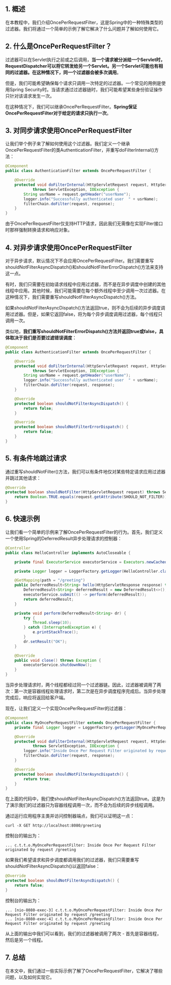 ## 1. 概述

在本教程中，我们介绍OncePerRequestFilter，这是Spring中的一种特殊类型的过滤器。我们将通过一个简单的示例了解它解决了什么问题并了解如何使用它。

## 2. 什么是OncePerRequestFilter？

过滤器可以在Servlet执行之前或之后调用，**当一个请求被分派给一个Servlet时，RequestDispatcher可以将它转发给另一个Servlet。另一个Servlet可能也有相同的过滤器。在这种情况下，同一个过滤器会被多次调用**。

但是，我们可能希望确保每个请求只调用一次特定的过滤器。一个常见的用例是使用Spring Security时。当请求通过过滤器链时，我们可能希望某些身份验证操作只针对该请求发生一次。

在这种情况下，我们可以继承OncePerRequestFilter。**Spring保证OncePerRequestFilter对于给定的请求只执行一次**。

## 3. 对同步请求使用OncePerRequestFilter

让我们举个例子来了解如何使用这个过滤器。我们定义一个继承OncePerRequestFilter的类AuthenticationFilter，并重写doFilterInternal()方法：

```java
@Component
public class AuthenticationFilter extends OncePerRequestFilter {

    @Override
    protected void doFilterInternal(HttpServletRequest request, HttpServletResponse response, FilterChain filterChain)
            throws ServletException, IOException {
        String usrName = request.getHeader("userName");
        logger.info("Successfully authenticated user  " + usrName);
        filterChain.doFilter(request, response);
    }
}
```

由于OncePerRequestFilter仅支持HTTP请求，因此我们无需像在实现Filter接口时那样强制转换请求和响应对象。

## 4. 对异步请求使用OncePerRequestFilter

对于异步请求，默认情况下不会应用OncePerRequestFilter。我们需要重写shouldNotFilterAsyncDispatch()和shouldNotFilterErrorDispatch()方法来支持这一点。

有时，我们只需要在初始请求线程中应用过滤器，而不是在异步调度中创建的其他线程中应用。其他时候，我们可能需要在每个额外线程中至少调用一次过滤器。在这种情况下，我们需要重写shouldNotFilterAsyncDispatch()方法。

如果shouldNotFilterAsyncDispatch()方法返回true，则不会为后续的异步调度调用过滤器。但是，如果它返回false，将为每个异步调度调用过滤器，每个线程只调用一次。

类似地，**我们重写shouldNotFilterErrorDispatch()方法并返回true或false，具体取决于我们是否要过滤错误调度**：

```java
@Component
public class AuthenticationFilter extends OncePerRequestFilter {

    @Override
    protected void doFilterInternal(HttpServletRequest request, HttpServletResponse response, FilterChain filterChain)
            throws ServletException, IOException {
        String usrName = request.getHeader("userName");
        logger.info("Successfully authenticated user  " + usrName);
        filterChain.doFilter(request, response);
    }

    @Override
    protected boolean shouldNotFilterAsyncDispatch() {
        return false;
    }

    @Override
    protected boolean shouldNotFilterErrorDispatch() {
        return false;
    }
}
```

## 5. 有条件地跳过请求

通过重写shouldNotFilter()方法，我们可以有条件地仅对某些特定请求应用过滤器并跳过其他请求：

```java
@Override
protected boolean shouldNotFilter(HttpServletRequest request) throws ServletException {
    return Boolean.TRUE.equals(request.getAttribute(SHOULD_NOT_FILTER));
}
```

## 6. 快速示例

让我们看一个简单的示例来了解OncePerRequestFilter的行为。首先，我们定义一个使用Spring的DeferredResult异步处理请求的控制器：

```java
@Controller
public class HelloController implements AutoCloseable {

    private final ExecutorService executorService = Executors.newCachedThreadPool();

    private Logger logger = LoggerFactory.getLogger(HelloController.class);

    @GetMapping(path = "/greeting")
    public DeferredResult<String> hello(HttpServletResponse response) throws Exception {
        DeferredResult<String> deferredResult = new DeferredResult<>();
        executorService.submit(() -> perform(deferredResult));
        return deferredResult;
    }

    private void perform(DeferredResult<String> dr) {
        try {
            Thread.sleep(10);
        } catch (InterruptedException e) {
            e.printStackTrace();
        }
        dr.setResult("OK");
    }

    @Override
    public void close() throws Exception {
        executorService.shutdownNow();
    }
}
```

当异步处理请求时，两个线程都经过同一个过滤器链。因此，过滤器被调用了两次：第一次是容器线程处理请求时，第二次是在异步调度程序完成后。当异步处理完成后，响应将返回给客户端。

现在，让我们定义一个实现OncePerRequestFilter的过滤器：

```java
@Component
public class MyOncePerRequestFilter extends OncePerRequestFilter {
    private final Logger logger = LoggerFactory.getLogger(MyOncePerRequestFilter.class);

    @Override
    protected void doFilterInternal(HttpServletRequest request, HttpServletResponse response, FilterChain filterChain) 
            throws ServletException, IOException {
        logger.info("Inside Once Per Request Filter originated by request {}", request.getRequestURI());
        filterChain.doFilter(request, response);
    }

    @Override
    protected boolean shouldNotFilterAsyncDispatch() {
        return true;
    }
}
```

在上面的代码中，我们使shouldNotFilterAsyncDispatch()方法返回true。这是为了演示我们的过滤器只为容器线程调用一次，而不会为后续的异步线程调用。

通过运行应用程序主类并访问控制器端点，我们可以证明这一点：

```shell
curl -X GET http://localhost:8080/greeting 
```

控制台的输出为：

```text
... c.t.t.o.MyOncePerRequestFilter: Inside Once Per Request Filter originated by request /greeting
```

如果我们希望请求和异步调度都调用我们的过滤器，我们只需要重写shouldNotFilterAsyncDispatch()以返回false：

```java
@Override
protected boolean shouldNotFilterAsyncDispatch() {
    return false;
}
```

控制台的输出为：

```text
... [nio-8080-exec-3] c.t.t.o.MyOncePerRequestFilter: Inside Once Per Request Filter originated by request /greeting
... [nio-8080-exec-4] c.t.t.o.MyOncePerRequestFilter: Inside Once Per Request Filter originated by request /greeting
```

从上面的输出中我们可以看到，我们的过滤器被调用了两次 - 首先是容器线程，然后是另一个线程。

## 7. 总结

在本文中，我们通过一些实际示例了解了OncePerRequestFilter，它解决了哪些问题，以及如何实现它。